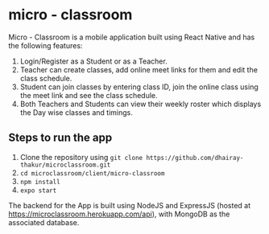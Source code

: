 # micro - classroom

Micro - Classroom is a mobile application built using React Native and has the following features:

1. Login/Register as a Student or as a Teacher.
2. Teacher can create classes, add online meet links for them and edit the class schedule.
3. Student can join classes by entering class ID, join the online class using the meet link and see the class schedule.
4. Both Teachers and Students can view their weekly roster which displays the Day wise classes and timings.

## Steps to run the app

1. Clone the repository using `git clone https://github.com/dhairay-thakur/microclassroom.git`
2. `cd microclassroom/client/micro-classroom`
3. `npm install`
4. `expo start`

The backend for the App is built using NodeJS and ExpressJS (hosted at https://microclassroom.herokuapp.com/api), with MongoDB as the associated database.

